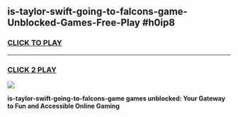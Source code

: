 
## is-taylor-swift-going-to-falcons-game-Unblocked-Games-Free-Play #h0ip8
<h3>
<a href="https://us.freeplayer.one?title=is-taylor-swift-going-to-falcons-game&ref=9M">CLICK TO PLAY</a></h3>
<hr>

<h3>
<a href="https://us.freeplayer.one?title=is-taylor-swift-going-to-falcons-game&ref=9M">CLICK 2 PLAY</a>
  
</h3>

<a href="https://us.freeplayer.one?title=is-taylor-swift-going-to-falcons-game&ref=9M"><img src="https://clearcache.store/games.png"></a>


**is-taylor-swift-going-to-falcons-game games unblocked: Your Gateway to Fun and Accessible Online Gaming**
